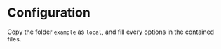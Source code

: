 # Configuration

Copy the folder `example` as `local`, and fill every options in the contained files.
